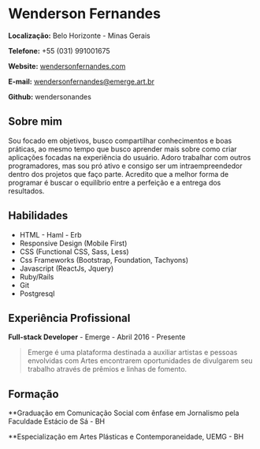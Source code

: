 # Wenderson Fernandes

**Localização:** Belo Horizonte - Minas Gerais

**Telefone:** +55 (031) 991001675

**Website:** [wendersonfernandes.com](http://wendersonfernandes.com)

**E-mail:** wendersonfernandes@emerge.art.br

**Github:** wendersonandes

## Sobre mim
Sou focado em objetivos, busco compartilhar conhecimentos e boas práticas, ao mesmo tempo que busco aprender mais sobre como criar aplicações focadas na experiência do usuário. Adoro trabalhar com outros programadores, mas sou pró ativo e consigo ser um intraempreendedor dentro dos projetos que faço parte.
Acredito que a melhor forma de programar é buscar o equilíbrio entre a perfeição e a entrega dos resultados.


## Habilidades

* HTML - Haml - Erb
* Responsive Design (Mobile First)
* CSS (Functional CSS, Sass, Less)
* Css Frameworks (Bootstrap, Foundation, Tachyons)
* Javascript (ReactJs, Jquery)
* Ruby/Rails
* Git
* Postgresql

## Experiência Profissional

**Full-stack Developer** - Emerge - Abril 2016 - Presente

> Emerge é uma plataforma destinada a auxiliar artistas e pessoas envolvidas com Artes encontrarem oportunidades de divulgarem seu trabalho através de prêmios e linhas de fomento.

## Formação

**Graduação em Comunicação Social com ênfase em Jornalismo pela Faculdade Estácio de Sá - BH

**Especialização em Artes Plásticas e Contemporaneidade, UEMG - BH
